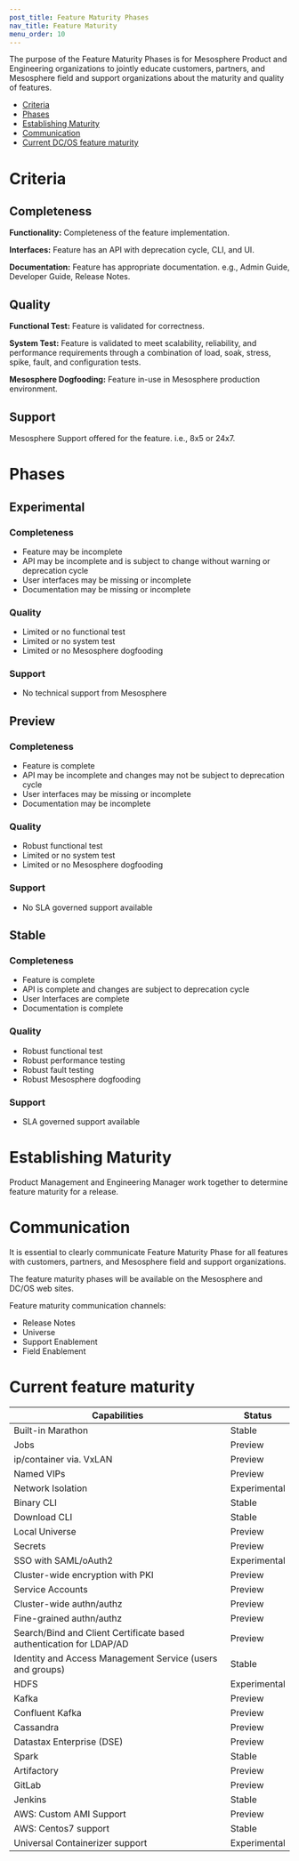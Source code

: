 ```yaml
---
post_title: Feature Maturity Phases
nav_title: Feature Maturity
menu_order: 10
---
```


The purpose of the Feature Maturity Phases is for Mesosphere Product and Engineering organizations to jointly educate customers, partners, and Mesosphere field and support organizations about the maturity and quality of features.

- [Criteria](#criteria)
- [Phases](#phases)
- [Establishing Maturity](#establishing-maturity)
- [Communication](#communication)
- [Current DC/OS feature maturity](#current-maturity)

# <a name="criteria"></a>Criteria

## Completeness

**Functionality:** Completeness of the feature implementation.

**Interfaces:** Feature has an API with deprecation cycle, CLI, and UI.

**Documentation:** Feature has appropriate documentation. e.g., Admin Guide, Developer Guide, Release Notes.

## Quality

**Functional Test:** Feature is validated for correctness.

**System Test:** Feature is validated to meet scalability, reliability, and performance requirements through a combination of load, soak, stress, spike, fault, and configuration tests.

**Mesosphere Dogfooding:** Feature in-use in Mesosphere production environment.

## Support

Mesosphere Support offered for the feature. i.e., 8x5 or 24x7.

# <a name="phases"></a>Phases

## Experimental

### Completeness

* Feature may be incomplete
* API may be incomplete and is subject to change without warning or deprecation cycle
* User interfaces may be missing or incomplete
* Documentation may be missing or incomplete

### Quality

* Limited or no functional test
* Limited or no system test
* Limited or no Mesosphere dogfooding

### Support

* No technical support from Mesosphere

## Preview

### Completeness

* Feature is complete
* API may be incomplete and changes may not be subject to deprecation cycle
* User interfaces may be missing or incomplete
* Documentation may be incomplete

### Quality

* Robust functional test
* Limited or no system test
* Limited or no Mesosphere dogfooding

### Support

* No SLA governed support available

## Stable

### Completeness

* Feature is complete
* API is complete and changes are subject to deprecation cycle
* User Interfaces are complete
* Documentation is complete

### Quality

* Robust functional test
* Robust performance testing
* Robust fault testing
* Robust Mesosphere dogfooding

### Support

* SLA governed support available

# <a name="establishing-maturity"></a>Establishing Maturity

Product Management and Engineering Manager work together to determine feature maturity for a release.

# <a name="communication"></a>Communication

It is essential to clearly communicate Feature Maturity Phase for all features with customers, partners, and Mesosphere field and support organizations.

The feature maturity phases will be available on the Mesosphere and DC/OS web sites.

Feature maturity communication channels:

* Release Notes
* Universe
* Support Enablement
* Field Enablement

# <a name="current-maturity"></a>Current feature maturity

| Capabilities      	| Status 	|
|-------------------	|--------	|
| Built-in Marathon 	| Stable 	|
| Jobs                  | Preview   |
| ip/container via. VxLAN | Preview |
| Named VIPs | Preview |
| Network Isolation | Experimental |
| Binary CLI | Stable |
| Download CLI | Stable |
| Local Universe | Preview |
| Secrets | Preview |
| SSO with SAML/oAuth2 | Experimental |
| Cluster-wide encryption with PKI | Preview |
| Service Accounts  | Preview |
| Cluster-wide authn/authz  | Preview |
| Fine-grained authn/authz  | Preview |
| Search/Bind and Client Certificate based authentication for LDAP/AD  | Preview |
| Identity and Access Management Service (users and groups)  | Stable |
| HDFS | Experimental |
| Kafka  | Preview |
| Confluent Kafka  | Preview |
| Cassandra  | Preview |
| Datastax Enterprise (DSE)  | Preview |
| Spark	| Stable 	|
| Artifactory  | Preview |
| GitLab  | Preview |
| Jenkins	| Stable 	|
| AWS: Custom AMI Support  | Preview |
| AWS: Centos7 support	| Stable 	|
| Universal Containerizer support | Experimental |